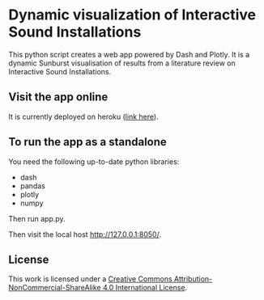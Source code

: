 # Dynamic visualization of Interactive Sound Installations 

This python script creates a web app powered by Dash and Plotly. 
It is a dynamic Sunburst visualisation of results from a literature review on Interactive Sound Installations. 

## Visit the app online

It is currently deployed on heroku ([link here](https://isi-database.herokuapp.com/)).

## To run the app as a standalone

You need the following up-to-date python libraries: 
- dash
- pandas
- plotly 
- numpy

Then run app.py. 

Then visit the local host http://127.0.0.1:8050/.

## License

This work is licensed under a [Creative Commons Attribution-NonCommercial-ShareAlike 4.0 International License](https://creativecommons.org/licenses/by-nc-sa/4.0/).
